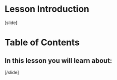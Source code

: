 # Lesson Introduction

[slide]

# Table of Contents

## In this lesson you will learn about:


[/slide]